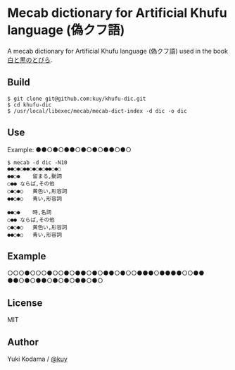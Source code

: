 # Mecab dictionary for Artificial Khufu language (偽クフ語)

A mecab dictionary for Artificial Khufu language (偽クフ語) used in the book [白と黒のとびら](http://www.utp.or.jp/bd/4-13-063357-0.html).

## Build

```
$ git clone git@github.com:kuy/khufu-dic.git
$ cd khufu-dic
$ /usr/local/libexec/mecab/mecab-dict-index -d dic -o dic
```

## Use

Example: ●●○●○●●○●○●○●●○●○

```
$ mecab -d dic -N10
●●○●○●●○●○●○●●○●○
●●○●	留まる,動詞
○●●	ならば,その他
○●○●○	黄色い,形容詞
●●○●○	青い,形容詞

●●○●	時,名詞
○●●	ならば,その他
○●○●○	黄色い,形容詞
●●○●○	青い,形容詞
```

## Example

○○○●○○○●○○●○●●○●○●●○●○○●●●○●●●●○○●●
●●○●○●●○●○●○●●○●○

## License

MIT

## Author

Yuki Kodama / [@kuy](https://twitter.com/kuy)